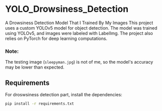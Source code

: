# YOLO_Drowsiness_Detection
A Drowsiness Detection Model That I Trained By My Images
This project uses a custom YOLOv5 model for object detection.
The model was trained using YOLOv5, and images were labeled with LabelImg.
The project also relies on PyTorch for deep learning computations.
### Note:
The testing image (`sleepyman.jpg`) is not of me, so the model's accuracy may be lower than expected.
## Requirements

For droswsiness detection part, install the dependencies:

```bash
pip install -r requirements.txt
